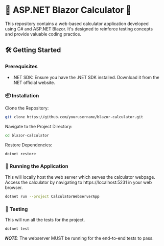 # 🧮 ASP.NET Blazor Calculator 🚀
This repository contains a web-based calculator application developed using C# and ASP.NET Blazor. It's designed to reinforce testing concepts and provide valuable coding practice.

## 🛠️ Getting Started
### Prerequisites
- .NET SDK: Ensure you have the .NET SDK installed. Download it from the .NET official website.

### 📦 Installation
Clone the Repository:
```bash
git clone https://github.com/yourusername/blazor-calculator.git
```
Navigate to the Project Directory:
```bash
cd blazor-calculator
```
Restore Dependencies:
```bash
dotnet restore
```
### 🚀 Running the Application
This will locally host the web server which serves the calculator webpage. Access the calculator by navigating to https://localhost:5231 in your web browser.
```bash
dotnet run --project CalculatorWebServerApp
```

### 🤖 Testing
This will run all the tests for the project. 
```bash
dotnet test
```
***NOTE***: The webserver MUST be running for the end-to-end tests to pass.


